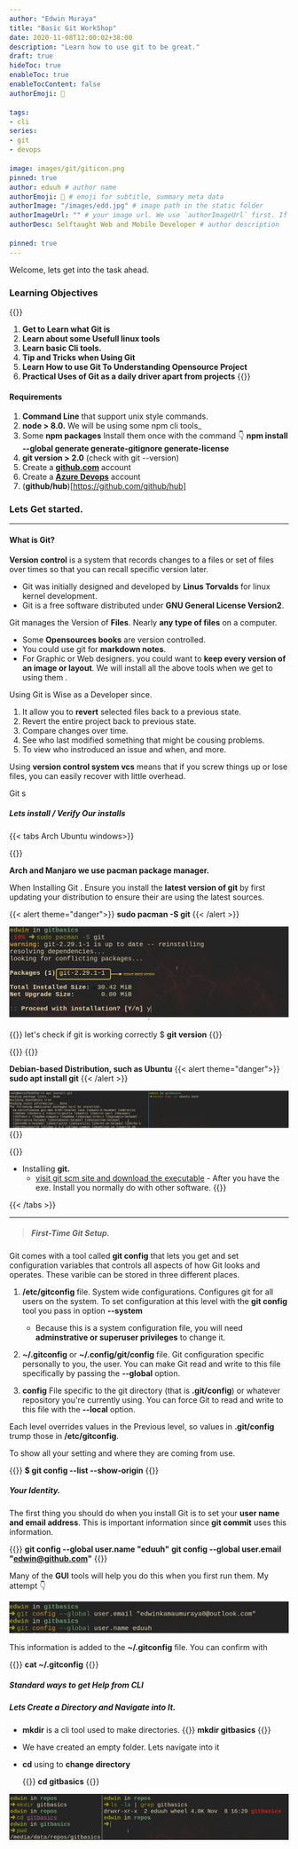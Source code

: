 ```yaml
---
author: "Edwin Muraya"
title: "Basic Git WorkShop"
date: 2020-11-08T12:00:02+38:00
description: "Learn how to use git to be great."
draft: true
hideToc: true
enableToc: true
enableTocContent: false
authorEmoji: 👻

tags:
- cli 
series:
- git
- devops

image: images/git/giticon.png
pinned: true
author: eduuh # author name
authorEmoji: 🤖 # emoji for subtitle, summary meta data
authorImage: "/images/edd.jpg" # image path in the static folder
authorImageUrl: "" # your image url. We use `authorImageUrl` first. If not set, we use `authorImage`.
authorDesc: Selftaught Web and Mobile Developer # author description

pinned: true
---
```


Welcome, lets get into the task ahead.

### Learning Objectives

{{<boxmd>}}

1. **Get to Learn what Git is**
2. **Learn about some Usefull linux tools**
3. **Learn basic Cli tools.**
4. **Tip and Tricks when Using Git**
5. **Learn How to use Git To Understanding Opensource Project**
6. **Practical Uses of Git as a daily driver apart from projects**
   {{</boxmd>}}

#### Requirements

1. **Command Line** that support unix style commands.
2. **node > 8.0.** We will be using some npm cli tools\_
3. Some **npm packages** Install them once with the command 👇
   **npm install --global generate generate-gitignore generate-license**
4. **git version > 2.0** (check with git --version)
5. Create a **[github.com](https://www.github.com)** account
6. Create a **[Azure Devops](https://www.dev.azure.com)** account
7. (**github/hub**)[https://github.com/github/hub]

### Lets Get started.

<hr>

#### What is Git?

**Version control** is a system that records changes to a files or set of files over times so that you can recall specific version later.

- Git was initially designed and developed by **Linus Torvalds** for linux kernel development.
- Git is a free software distributed under **GNU General License Version2**.

Git manages the Version of **Files**. Nearly **any type of files** on a computer.

- Some **Opensources books** are version controlled.
- You could use git for **markdown notes**.
- For Graphic or Web designers. you could want to **keep every version of an image or layout**.
  We will install all the above tools when we get to using them .

Using Git is Wise as a Developer since.

1. It allow you to **revert** selected files back to a previous state.
2. Revert the entire project back to previous state.
3. Compare changes over time.
4. See who last modified something that might be cousing problems.
5. To view who instroduced an issue and when, and more.

Using **version control system vcs** means that if you screw things up or lose files, you can easily recover with little overhead.

Git s

##### Lets install / Verify Our installs

{{< tabs Arch Ubuntu windows>}}

{{<tab>}}

**Arch and Manjaro we use pacman package manager.**

When Installing Git . Ensure you install the **latest version of git** by first updating your distribution to ensure their are using the latest sources.

{{< alert theme="danger">}}
**sudo pacman -S git**
{{< /alert >}}

![arch installation image](/images/git/gitbasic/pacman.png)

{{<boxmd>}}
let's check if git is working correctly
\$ **git version**
{{</boxmd>}}

{{</tab>}}
{{<tab>}}

**Debian-based Distribution, such as Ubuntu**
{{< alert theme="danger">}}
**sudo apt install git**
{{< /alert >}}

![Debian based distribution](/images/git/gitbasic/ubuntu.png)
{{</tab>}}

{{<tab>}}

- Installing **git.**
  - [visit git scm site and download the executable](https://git-scm.com/) - After you have the exe. Install you normally do with other software.
    {{</tab>}}

{{< /tabs >}}

<hr>

> ##### First-Time Git Setup.

Git comes with a tool called **git config** that lets you get and set configuration variables that controls all aspects of how Git looks and operates. These varible can be stored in three different places.

1. **/etc/gitconfig** file.
   System wide configurations. Configures git for all users on the system. To set configuration at this level with the **git config** tool you pass in option **\-\-system**

   - Because this is a system configuration file, you will need **adminstrative or superuser privileges** to change it.

2. **~/.gitconfig** or **~/.config/git/config** file.
   Git configuration specific personally to you, the user. You can make Git read and write to this file specifically by passing the **\-\-global** option.

3. **config**
   File specific to the git directory (that is **.git/config**) or whatever repository you're currently using. You can force Git to read and write to this file with the **\-\-local** option.

Each level overrides values in the Previous level, so values in **.git/config** trump those in **/etc/gitconfig**.

To show all your setting and where they are coming from use.

{{<boxmd>}}
**\$ git config --list --show-origin**
{{</boxmd>}}

##### Your Identity.

The first thing you should do when you install Git is to set your **user name and email address**. This is important information since **git commit** uses this information.

{{<boxmd>}}
**git config --global user.name "eduuh"**
**git config --global user.email "edwin@github.com"**
{{</boxmd>}}

Many of the **GUI** tools will help you do this when you first run them. My attempt 👇

![Authoship attempt](/images/git/gitbasic/author.png)

This information is added to the **~/.gitconfig** file. You can confirm with

{{<boxmd>}}
**cat ~/.gitconfig**
{{</boxmd>}}

##### Standard ways to get Help from CLI

##### Lets Create a Directory and Navigate into It.

- **mkdir** is a cli tool used to make directories.
  {{<boxmd>}}
  **mkdir gitbasics**
  {{</boxmd>}}
- We have created an empty folder. Lets navigate into it

- **cd** using to **change directory**

  {{<boxmd>}}
  **cd gitbasics**
  {{</boxmd>}}

![createdire](/images/git/gitbasic/createdir.png)

```

```

```

```
